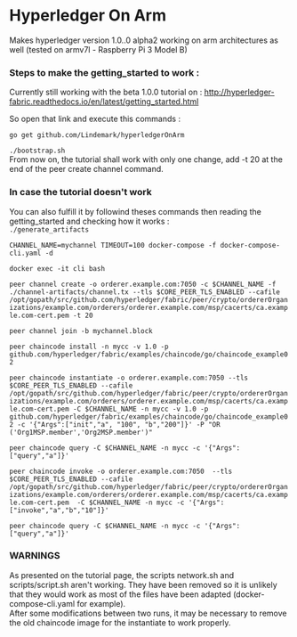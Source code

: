 # Hyperledger On Arm
Makes hyperledger version 1.0..0 alpha2 working on arm architectures as well (tested on armv7l - Raspberry Pi 3 Model B)

### Steps to make the getting_started to work :

Currently still working with the beta 1.0.0 tutorial on : http://hyperledger-fabric.readthedocs.io/en/latest/getting_started.html

So open that link and execute this commands : 

```go get github.com/Lindemark/hyperledgerOnArm```  
  
```./bootstrap.sh```  
From now on, the tutorial shall work with only one change, add -t 20 at the end of the peer create channel command.

### In case the tutorial doesn't work

You can also fulfill it by followind theses commands then reading the getting_started and checking how it works :  
```./generate_artifacts```  
  
```CHANNEL_NAME=mychannel TIMEOUT=100 docker-compose -f docker-compose-cli.yaml -d```  
  
```docker exec -it cli bash```  
  
```peer channel create -o orderer.example.com:7050 -c $CHANNEL_NAME -f ./channel-artifacts/channel.tx --tls $CORE_PEER_TLS_ENABLED --cafile /opt/gopath/src/github.com/hyperledger/fabric/peer/crypto/ordererOrganizations/example.com/orderers/orderer.example.com/msp/cacerts/ca.example.com-cert.pem -t 20```  
  
```peer channel join -b mychannel.block```  
  
```peer chaincode install -n mycc -v 1.0 -p github.com/hyperledger/fabric/examples/chaincode/go/chaincode_example02 ```  
  
```peer chaincode instantiate -o orderer.example.com:7050 --tls $CORE_PEER_TLS_ENABLED --cafile /opt/gopath/src/github.com/hyperledger/fabric/peer/crypto/ordererOrganizations/example.com/orderers/orderer.example.com/msp/cacerts/ca.example.com-cert.pem -C $CHANNEL_NAME -n mycc -v 1.0 -p github.com/hyperledger/fabric/examples/chaincode/go/chaincode_example02 -c '{"Args":["init","a", "100", "b","200"]}' -P "OR ('Org1MSP.member','Org2MSP.member')"```  
  
```peer chaincode query -C $CHANNEL_NAME -n mycc -c '{"Args":["query","a"]}'```  
  
```peer chaincode invoke -o orderer.example.com:7050  --tls $CORE_PEER_TLS_ENABLED --cafile /opt/gopath/src/github.com/hyperledger/fabric/peer/crypto/ordererOrganizations/example.com/orderers/orderer.example.com/msp/cacerts/ca.example.com-cert.pem  -C $CHANNEL_NAME -n mycc -c '{"Args":["invoke","a","b","10"]}'```  
  
```peer chaincode query -C $CHANNEL_NAME -n mycc -c '{"Args":["query","a"]}'```  
  
 ### WARNINGS
 As presented on the tutorial page, the scripts network.sh and scripts/script.sh aren't working. They have been removed so it is unlikely that they
 would work as most of the files have been adapted (docker-compose-cli.yaml for example).  
After some modifications between two runs, it may be necessary to remove the old chaincode image for the instantiate to work properly.
